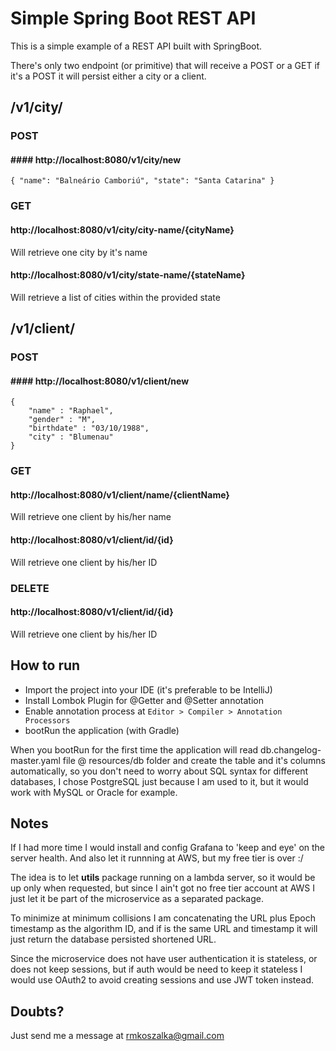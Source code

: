 # Simple Spring Boot REST API

This is a simple example of a REST API built with SpringBoot.

There's only two endpoint (or primitive) that will receive a POST or a GET
if it's a POST it will persist either a city or a client.

## /v1/city/

### POST

#### #### http://localhost:8080/v1/city/new

```
{ "name": "Balneário Camboriú", "state": "Santa Catarina" }
```

### GET

#### http://localhost:8080/v1/city/city-name/{cityName} 
Will retrieve one city by it's name

#### http://localhost:8080/v1/city/state-name/{stateName} 
Will retrieve a list of cities within the provided state

## /v1/client/

### POST

#### #### http://localhost:8080/v1/client/new

```
{
	"name" : "Raphael",
	"gender" : "M",
	"birthdate" : "03/10/1988",
	"city" : "Blumenau"
}
```

### GET

#### http://localhost:8080/v1/client/name/{clientName} 
Will retrieve one client by his/her name

#### http://localhost:8080/v1/client/id/{id} 
Will retrieve one client by his/her ID

### DELETE

#### http://localhost:8080/v1/client/id/{id} 
Will retrieve one client by his/her ID

## How to run

- Import the project into your IDE (it's preferable to be IntelliJ)
- Install Lombok Plugin for @Getter and @Setter annotation
- Enable annotation process at ```Editor > Compiler > Annotation Processors```
- bootRun the application (with Gradle)

When you bootRun for the first time the application will read db.changelog-master.yaml file @
resources/db folder and create the table and it's columns automatically, so you don't need to 
worry about SQL syntax for different databases, I chose PostgreSQL just because I am used to it, 
but it would work with MySQL or Oracle for example.

## Notes

If I had more time I would install and config Grafana to 'keep and eye' on the
server health. And also let it runnning at AWS, but my free tier is over :/

The idea is to let **utils** package running on a lambda server, so it would be up
only when requested, but since I ain't got no free tier account at AWS I just let it
be part of the microservice as a separated package.

To minimize at minimum collisions I am concatenating the URL plus Epoch timestamp
as the algorithm ID, and if is the same URL and timestamp it will just return the database
persisted shortened URL.

Since the microservice does not have user authentication it is stateless, or does not keep sessions,
but if auth would be need to keep it stateless I would use OAuth2 to avoid creating sessions and use 
JWT token instead.

## Doubts?
Just send me a message at rmkoszalka@gmail.com
